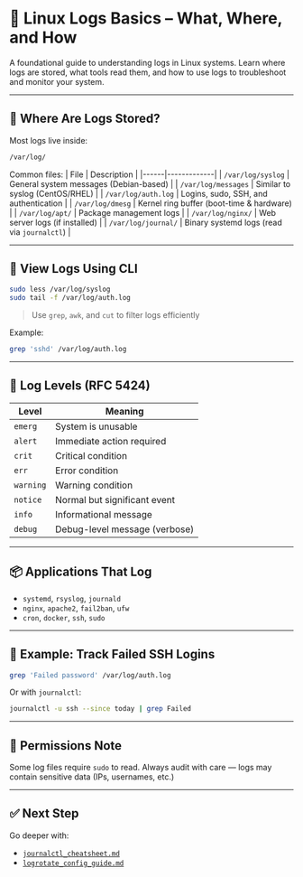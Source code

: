 # 📁 Linux Logs Basics – What, Where, and How

A foundational guide to understanding logs in Linux systems. Learn where logs are stored, what tools read them, and how to use logs to troubleshoot and monitor your system.

---

## 📍 Where Are Logs Stored?
Most logs live inside:
```bash
/var/log/
```
Common files:
| File | Description |
|------|-------------|
| `/var/log/syslog` | General system messages (Debian-based) |
| `/var/log/messages` | Similar to syslog (CentOS/RHEL) |
| `/var/log/auth.log` | Logins, sudo, SSH, and authentication |
| `/var/log/dmesg` | Kernel ring buffer (boot-time & hardware) |
| `/var/log/apt/` | Package management logs |
| `/var/log/nginx/` | Web server logs (if installed) |
| `/var/log/journal/` | Binary systemd logs (read via `journalctl`) |

---

## 🔎 View Logs Using CLI
```bash
sudo less /var/log/syslog
sudo tail -f /var/log/auth.log
```
> Use `grep`, `awk`, and `cut` to filter logs efficiently

Example:
```bash
grep 'sshd' /var/log/auth.log
```

---

## 🧠 Log Levels (RFC 5424)
| Level | Meaning |
|-------|---------|
| `emerg` | System is unusable |
| `alert` | Immediate action required |
| `crit` | Critical condition |
| `err` | Error condition |
| `warning` | Warning condition |
| `notice` | Normal but significant event |
| `info` | Informational message |
| `debug` | Debug-level message (verbose) |

---

## 📦 Applications That Log
- `systemd`, `rsyslog`, `journald`
- `nginx`, `apache2`, `fail2ban`, `ufw`
- `cron`, `docker`, `ssh`, `sudo`

---

## 🧪 Example: Track Failed SSH Logins
```bash
grep 'Failed password' /var/log/auth.log
```
Or with `journalctl`:
```bash
journalctl -u ssh --since today | grep Failed
```

---

## 🔐 Permissions Note
Some log files require `sudo` to read.
Always audit with care — logs may contain sensitive data (IPs, usernames, etc.)

---

## ✅ Next Step
Go deeper with:
- [`journalctl_cheatsheet.md`](./journalctl_cheatsheet.md)
- [`logrotate_config_guide.md`](./logrotate_config_guide.md)
